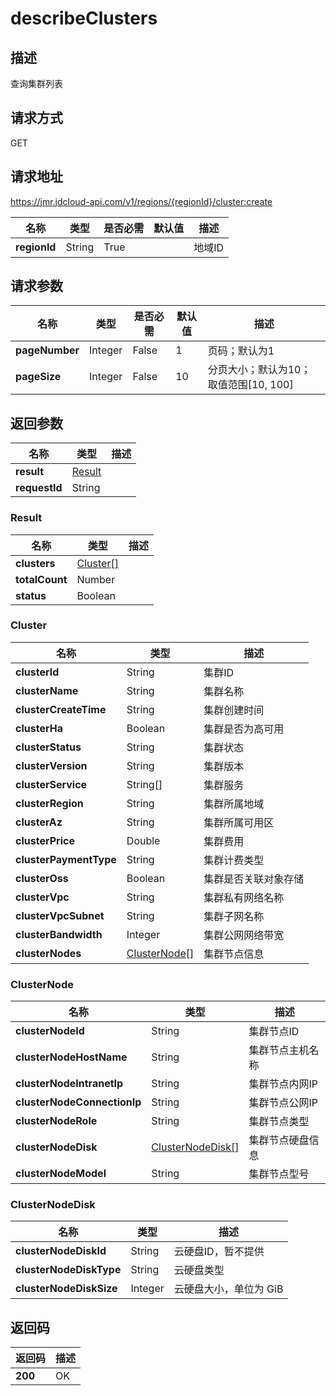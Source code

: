 # describeClusters


## 描述
查询集群列表

## 请求方式
GET

## 请求地址
https://jmr.jdcloud-api.com/v1/regions/{regionId}/cluster:create

|名称|类型|是否必需|默认值|描述|
|---|---|---|---|---|
|**regionId**|String|True| |地域ID|

## 请求参数
|名称|类型|是否必需|默认值|描述|
|---|---|---|---|---|
|**pageNumber**|Integer|False|1|页码；默认为1|
|**pageSize**|Integer|False|10|分页大小；默认为10；取值范围[10, 100]|


## 返回参数
|名称|类型|描述|
|---|---|---|
|**result**|[Result](#result)| |
|**requestId**|String| |

### <div id="Result">Result</div>
|名称|类型|描述|
|---|---|---|
|**clusters**|[Cluster[]](#cluster)| |
|**totalCount**|Number| |
|**status**|Boolean| |
### <div id="Cluster">Cluster</div>
|名称|类型|描述|
|---|---|---|
|**clusterId**|String|集群ID|
|**clusterName**|String|集群名称|
|**clusterCreateTime**|String|集群创建时间|
|**clusterHa**|Boolean|集群是否为高可用|
|**clusterStatus**|String|集群状态|
|**clusterVersion**|String|集群版本|
|**clusterService**|String[]|集群服务|
|**clusterRegion**|String|集群所属地域|
|**clusterAz**|String|集群所属可用区|
|**clusterPrice**|Double|集群费用|
|**clusterPaymentType**|String|集群计费类型|
|**clusterOss**|Boolean|集群是否关联对象存储|
|**clusterVpc**|String|集群私有网络名称|
|**clusterVpcSubnet**|String|集群子网名称|
|**clusterBandwidth**|Integer|集群公网网络带宽|
|**clusterNodes**|[ClusterNode[]](#clusternode)|集群节点信息|
### <div id="ClusterNode">ClusterNode</div>
|名称|类型|描述|
|---|---|---|
|**clusterNodeId**|String|集群节点ID|
|**clusterNodeHostName**|String|集群节点主机名称|
|**clusterNodeIntranetIp**|String|集群节点内网IP|
|**clusterNodeConnectionIp**|String|集群节点公网IP|
|**clusterNodeRole**|String|集群节点类型|
|**clusterNodeDisk**|[ClusterNodeDisk[]](#clusternodedisk)|集群节点硬盘信息|
|**clusterNodeModel**|String|集群节点型号|
### <div id="ClusterNodeDisk">ClusterNodeDisk</div>
|名称|类型|描述|
|---|---|---|
|**clusterNodeDiskId**|String|云硬盘ID，暂不提供|
|**clusterNodeDiskType**|String|云硬盘类型|
|**clusterNodeDiskSize**|Integer|云硬盘大小，单位为 GiB|

## 返回码
|返回码|描述|
|---|---|
|**200**|OK|
